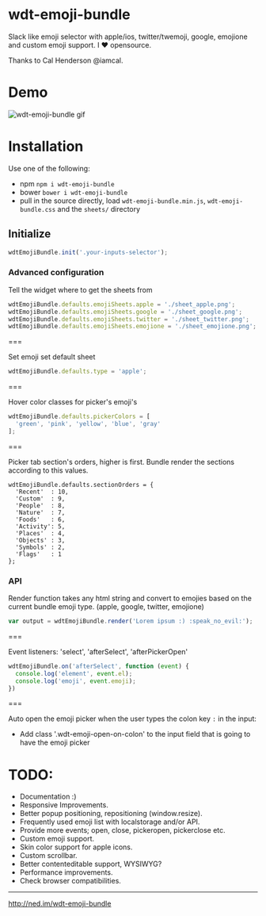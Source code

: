 # wdt-emoji-bundle

Slack like emoji selector with apple/ios, twitter/twemoji, google, emojione and custom emoji support. I :heart: opensource.

Thanks to Cal Henderson @iamcal.

# Demo

![wdt-emoji-bundle gif](https://raw.githubusercontent.com/needim/wdt-emoji-bundle/master/wdt-emoji-bundle.gif "wdt-emoji-bundle gif")

# Installation

Use one of the following:
* npm `npm i wdt-emoji-bundle`
* bower `bower i wdt-emoji-bundle`
* pull in the source directly, load `wdt-emoji-bundle.min.js`, `wdt-emoji-bundle.css` and the `sheets/` directory

## Initialize

```javascript
wdtEmojiBundle.init('.your-inputs-selector');
```

### Advanced configuration

Tell the widget where to get the sheets from

```javascript
wdtEmojiBundle.defaults.emojiSheets.apple = './sheet_apple.png';        // default /sheets/sheet_apple_64.png
wdtEmojiBundle.defaults.emojiSheets.google = './sheet_google.png';      // default /sheets/sheet_google_64.png
wdtEmojiBundle.defaults.emojiSheets.twitter = './sheet_twitter.png';    // default /sheets/sheet_twitter_64.png
wdtEmojiBundle.defaults.emojiSheets.emojione = './sheet_emojione.png';  // default /sheets/sheet_emojione_64.png
```

===

Set emoji set default sheet

```javascript
wdtEmojiBundle.defaults.type = 'apple';
```

===

Hover color classes for picker's emoji's

```javascript
wdtEmojiBundle.defaults.pickerColors = [
  'green', 'pink', 'yellow', 'blue', 'gray'
];
```
===

Picker tab section's orders, higher is first. Bundle render the sections according to this values.

```
wdtEmojiBundle.defaults.sectionOrders = { 
  'Recent'  : 10, 
  'Custom'  : 9, 
  'People'  : 8, 
  'Nature'  : 7, 
  'Foods'   : 6, 
  'Activity': 5, 
  'Places'  : 4, 
  'Objects' : 3, 
  'Symbols' : 2, 
  'Flags'   : 1
};
```

### API

Render function takes any html string and convert to emojies based on the current bundle emoji type. (apple, google, twitter, emojione)

```javascript
var output = wdtEmojiBundle.render('Lorem ipsum :) :speak_no_evil:');
```

===

Event listeners: 'select', 'afterSelect', 'afterPickerOpen'

```javascript
wdtEmojiBundle.on('afterSelect', function (event) {
  console.log('element', event.el);
  console.log('emoji', event.emoji);
})
```

===

Auto open the emoji picker when the user types the colon key `:` in the input:

* Add class '.wdt-emoji-open-on-colon' to the input field that is going to have the emoji picker 

# TODO:

- Documentation :)
- Responsive Improvements.
- Better popup positioning, repositioning (window.resize).
- Frequently used emoji list with localstorage and/or API.
- Provide more events; open, close, pickeropen, pickerclose etc.
- Custom emoji support.
- Skin color support for apple icons.
- Custom scrollbar.
- Better contenteditable support, WYSIWYG?
- Performance improvements.
- Check browser compatibilities.

---

<http://ned.im/wdt-emoji-bundle>
